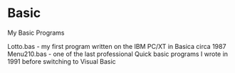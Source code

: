 # Basic
My Basic Programs

Lotto.bas - my first program written on the IBM PC/XT in Basica circa 1987
Menu210.bas - one of the last professional Quick basic programs I wrote in 1991 before switching to Visual Basic

